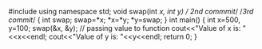 #include<iostream> 
using namespace std; 
void swap(int *x, int *y)
  /* 2nd commmit*/
  /*3rd commit*/
{ 
int swap; 
swap=*x; 
*x=*y; 
*y=swap; 
} 
int main() 
{ 
int x=500, y=100; 
swap(&x, &y); // passing value to function 
cout<<"Value of x is: "<<x<<endl; 
cout<<"Value of y is: "<<y<<endl; 
return 0; 
}
